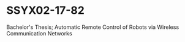 # SSYX02-17-82
Bachelor's Thesis; Automatic Remote Control of Robots via Wireless Communication Networks 
